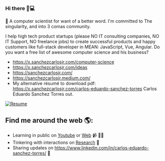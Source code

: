 ### Hi there 👋💻
🙋 A computer scientist for want of a better word. I'm committed to The singularity, and into 3 comas community.

I help high tech product startups (please NO IT consulting companies, NO IT Support, NO freelance jobs) to create successful products and happy customers like full-stack developer in MEAN: JavaScript, Vue, Angular.
Do you want a free list of awesome computer science and his business?
* https://x.sanchezcarlosjr.com/computer-science
* https://x.sanchezcarlosjr.com/ideas
* https://sanchezcarlosjr.com/
* https://sanchezcarlosjr.medium.com/
* My alternative résumé to download pdf: https://x.sanchezcarlosjr.com/carlos-eduardo-sanchez-torres
Carlos Eduardo Sanchez Torres out.

[![Resume](http://img.youtube.com/vi/z5k5sTBLxo4/0.jpg)](http://www.youtube.com/watch?v=z5k5sTBLxo4 "How to create a resume?")

## Find me around the web 🌎: 
- Learning in public on <a href="https://x.sanchezcarlosjr.com/youtube">Youtube</a> or <a href="https://sanchezcarlosjr.com/">Web</a> 📹 ✍🏾
- Tinkering with interactions on <a href="hhttps://sanchezcarlosjr.com/research"> Research</a> 🏓
- Sharing updates on <a href="https://www.linkedin.com/in/carlos-eduardo-sanchez-torres/">https://www.linkedin.com/in/carlos-eduardo-sanchez-torres/</a> 💼
